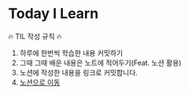 # Today I Learn
 🔥 TIL 작성 규칙 🔥
 1. 하루에 한번씩 학습한 내용 커밋하기
 2. 그때 그때 배운 내용은 노트에 적어두기(Feat. 노션 활용)
 3. 노션에 작성한 내용을 링크로 커밋합니다.
 4. [노션으로 이동](https://www.notion.so/feelslikemmmm/console-consoleAPI-2444f17eee2c460d88bc986e6d2a351e)
 
